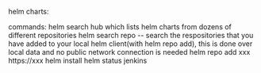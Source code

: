 helm charts:

commands:
helm search hub  which lists helm charts from dozens of different repositories
helm search repo   -- search the respositories that you have added to your local helm client(with helm repo add), this is done over local data and no public network connection is needed
helm repo add xxx https://xxx
helm install <name> <name of the chart>
helm status jenkins
